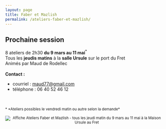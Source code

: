 ```yaml
---
layout: page
title: Faber et Mazlish
permalink: /ateliers-faber-et-mazlish/
---
```


## Prochaine session
8 ateliers de 2h30 **du 9 mars au 11 mai**<sup>*</sup><br>
Tous les **jeudis matins** à la **salle Ursule** sur le port du Fret<br>
Animés par Maud de Rodellec
<br>
<br>
**Contact :**
- courriel : <a href="mailto:maud77@gmail.com">maud77@gmail.com</a>
- téléphone : 06 40 52 46 12
<br>
<br>
<sup>* *Ateliers possibles le vendredi matin ou autre selon la demande*
<br>
<br>
<center><img class="fit-picture" src="../../../assets/img/affiche-faber-mazlish-maud.jpg" 
alt="Affiche Ateliers Faber et Mazlish - tous les jeudi matin du 9 mars au 11 mai à la Maison Ursule au Fret"></center>
